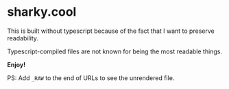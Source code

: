 # sharky.cool
This is built without typescript because of the fact that I want to preserve readability.

Typescript-compiled files are not known for being the most readable things.

**Enjoy!**

PS: Add `_RAW` to the end of URLs to see the unrendered file.